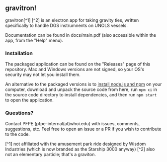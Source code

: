 ## gravitron!

gravitron[^1] [^2] is an electron app for taking gravity ties, written specifically to handle DGS instrumnents on UNOLS vessels. 

Documentation can be found in docs/main.pdf (also accessible within the app, from the "Help" menu).

### Installation
The packaged application can be found on the "Releases" page of this repository. Mac and Windows versions are not signed, so your OS's security may not let you install them.

An alternative to the packaged versions is to [install node.js and npm](https://nodejs.org/en/download/) on your computer, download and unpack the source code from here, run `npm ci` in the source code directory to install dependencies, and then run `npm start` to open the application.

### Questions?
Contact PFPE (pfpe-internal(at)whoi.edu) with issues, comments, suggestions, etc. Feel free to open an issue or a PR if you wish to contribute to the code.

[^1] not affiliated with the amusement park ride designed by Wisdom Industries (which is now branded as the Starship 3000 anyway)
[^2] also not an elementary particle; that's a graviton.